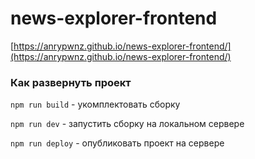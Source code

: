 # news-explorer-frontend

[https://anrypwnz.github.io/news-explorer-frontend/](https://anrypwnz.github.io/news-explorer-frontend/)

### Как развернуть проект
`npm run build` - укомплектовать сборку

`npm run dev` - запустить сборку на локальном сервере

`npm run deploy` - опубликовать проект на сервере 

 